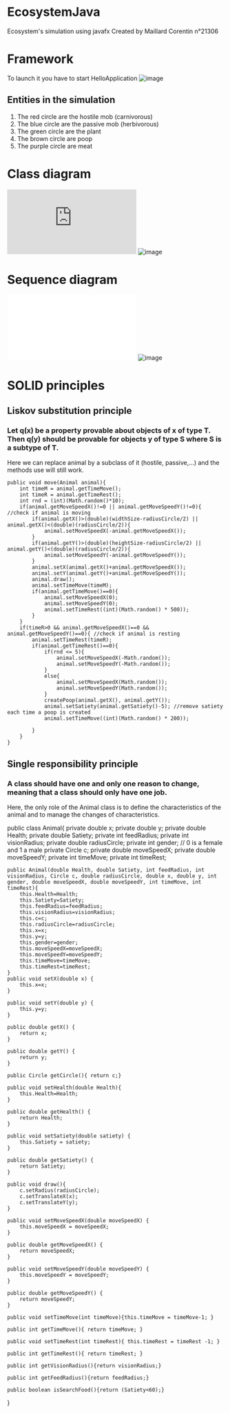 # EcosystemJava
Ecosystem's simulation using javafx
Created by Maillard Corentin n°21306
# Framework
To launch it you have to start HelloApplication
![image](https://user-images.githubusercontent.com/33122169/147889201-84a6608c-0d43-44ae-ad1f-25419a259ca7.png)
## Entities in the simulation
1) The red circle are the hostile mob (carnivorous)
2) The blue circle are the passive mob (herbivorous)
3) The green circle are the plant
4) The brown circle are poop
5) The purple circle are meat

# Class diagram
![image](https://github.com/corentinmaillard/EcosystemJava/blob/main/Diagram/EcosystemClassDiagram.pdf)
![image](Diagram/EcosystemClassDiagram.png)
# Sequence diagram
![image](Diagram/SequenceDiagram.pdf)
![image](Diagram/SequenceDiagram.png)
# SOLID principles
## Liskov substitution principle
### Let q(x) be a property provable about objects of x of type T. Then q(y) should be provable for objects y of type S where S is a subtype of T.

Here we can replace animal by a subclass of it (hostile, passive,...) and the methods use will still work.

    public void move(Animal animal){
        int timeM = animal.getTimeMove();
        int timeR = animal.getTimeRest();
        int rnd = (int)(Math.random()*10);
        if(animal.getMoveSpeedX()!=0 || animal.getMoveSpeedY()!=0){ //check if animal is moving
            if(animal.getX()>(double)(widthSize-radiusCircle/2) || animal.getX()<(double)(radiusCircle/2)){
                animal.setMoveSpeedX(-animal.getMoveSpeedX());
            }
            if(animal.getY()>(double)(heightSize-radiusCircle/2) || animal.getY()<(double)(radiusCircle/2)){
                animal.setMoveSpeedY(-animal.getMoveSpeedY());
            }
            animal.setX(animal.getX()+animal.getMoveSpeedX());
            animal.setY(animal.getY()+animal.getMoveSpeedY());
            animal.draw();
            animal.setTimeMove(timeM);
            if(animal.getTimeMove()==0){
                animal.setMoveSpeedX(0);
                animal.setMoveSpeedY(0);
                animal.setTimeRest((int)(Math.random() * 500));
            }
        }
        if(timeR>0 && animal.getMoveSpeedX()==0 && animal.getMoveSpeedY()==0){ //check if animal is resting
            animal.setTimeRest(timeR);
            if(animal.getTimeRest()==0){
                if(rnd <= 5){
                    animal.setMoveSpeedX(-Math.random());
                    animal.setMoveSpeedY(-Math.random());
                }
                else{
                    animal.setMoveSpeedX(Math.random());
                    animal.setMoveSpeedY(Math.random());
                }
                createPoop(animal.getX(), animal.getY());
                animal.setSatiety(animal.getSatiety()-5); //remove satiety each time a poop is created
                animal.setTimeMove((int)(Math.random() * 200));

            }
        }
    }
 
## Single responsibility principle
### A class should have one and only one reason to change, meaning that a class should only have one job.

Here, the only role of the Animal class is to define the characteristics of the animal and to manage the changes of characteristics.

 public class Animal{
    private double x;
    private double y;
    private double Health;
    private double Satiety;
    private int feedRadius;
    private int visionRadius;
    private double radiusCircle;
    private int gender; // 0 is a female and 1 a male
    private Circle c;
    private double moveSpeedX;
    private double moveSpeedY;
    private int timeMove;
    private int timeRest;

    public Animal(double Health, double Satiety, int feedRadius, int visionRadius, Circle c, double radiusCircle, double x, double y, int gender, double moveSpeedX, double moveSpeedY, int timeMove, int timeRest){
        this.Health=Health;
        this.Satiety=Satiety;
        this.feedRadius=feedRadius;
        this.visionRadius=visionRadius;
        this.c=c;
        this.radiusCircle=radiusCircle;
        this.x=x;
        this.y=y;
        this.gender=gender;
        this.moveSpeedX=moveSpeedX;
        this.moveSpeedY=moveSpeedY;
        this.timeMove=timeMove;
        this.timeRest=timeRest;
    }
    public void setX(double x) {
        this.x=x;
    }

    public void setY(double y) {
        this.y=y;
    }

    public double getX() {
        return x;
    }

    public double getY() {
        return y;
    }

    public Circle getCircle(){ return c;}

    public void setHealth(double Health){
        this.Health=Health;
    }

    public double getHealth() {
        return Health;
    }

    public void setSatiety(double satiety) {
        this.Satiety = satiety;
    }

    public double getSatiety() {
        return Satiety;
    }

    public void draw(){
        c.setRadius(radiusCircle);
        c.setTranslateX(x);
        c.setTranslateY(y);
    }

    public void setMoveSpeedX(double moveSpeedX) {
        this.moveSpeedX = moveSpeedX;
    }

    public double getMoveSpeedX() {
        return moveSpeedX;
    }

    public void setMoveSpeedY(double moveSpeedY) {
        this.moveSpeedY = moveSpeedY;
    }

    public double getMoveSpeedY() {
        return moveSpeedY;
    }

    public void setTimeMove(int timeMove){this.timeMove = timeMove-1; }

    public int getTimeMove(){ return timeMove; }

    public void setTimeRest(int timeRest){ this.timeRest = timeRest -1; }

    public int getTimeRest(){ return timeRest; }

    public int getVisionRadius(){return visionRadius;}

    public int getFeedRadius(){return feedRadius;}

    public boolean isSearchFood(){return (Satiety<60);}

}
